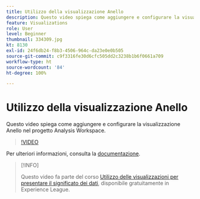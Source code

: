 ```yaml
---
title: Utilizzo della visualizzazione Anello
description: Questo video spiega come aggiungere e configurare la visualizzazione Anello nel progetto Analysis Workspace.
feature: Visualizations
role: User
level: Beginner
thumbnail: 334309.jpg
kt: 8130
exl-id: 24f6db24-f8b3-4506-964c-da23e0e0b505
source-git-commit: c9f3316fe30d6cfc505dd2c3238b1b6f0661a709
workflow-type: ht
source-wordcount: '84'
ht-degree: 100%

---
```


# Utilizzo della visualizzazione Anello

Questo video spiega come aggiungere e configurare la visualizzazione Anello nel progetto Analysis Workspace.

>[!VIDEO](https://video.tv.adobe.com/v/334309/?quality=12&learn=on)

Per ulteriori informazioni, consulta la [documentazione](https://experienceleague.adobe.com/docs/analytics/analyze/analysis-workspace/visualizations/donut.html?lang=it).

>[!INFO]
>
> Questo video fa parte del corso [Utilizzo delle visualizzazioni per presentare il significato dei dati](https://experienceleague.adobe.com/?recommended=Analytics-U-1-2021.1.visualizations&amp;lang=it), disponibile gratuitamente in Experience League.
